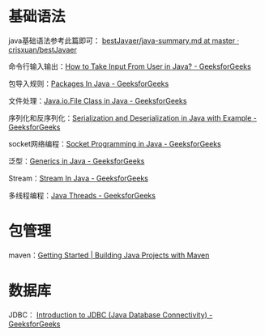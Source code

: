 # 基础语法

java基础语法参考此篇即可：
[bestJavaer/java-summary.md at master · crisxuan/bestJavaer](https://github.com/crisxuan/bestJavaer/blob/master/java-basic/java-summary.md)


命令行输入输出：[How to Take Input From User in Java? - GeeksforGeeks](https://www.geeksforgeeks.org/how-to-take-input-from-user-in-java/?ref=lbp)


包导入规则：[Packages In Java - GeeksforGeeks](https://www.geeksforgeeks.org/packages-in-java/?ref=lbp)

文件处理：[Java.io.File Class in Java - GeeksforGeeks](https://www.geeksforgeeks.org/file-class-in-java/?ref=lbp)

序列化和反序列化：[Serialization and Deserialization in Java with Example - GeeksforGeeks](https://www.geeksforgeeks.org/serialization-in-java/)

socket网络编程：[Socket Programming in Java - GeeksforGeeks](https://www.geeksforgeeks.org/socket-programming-in-java/)

泛型：[Generics in Java - GeeksforGeeks](https://www.geeksforgeeks.org/generics-in-java/)

Stream：[Stream In Java - GeeksforGeeks](https://www.geeksforgeeks.org/stream-in-java/)

多线程编程：[Java Threads - GeeksforGeeks](https://www.geeksforgeeks.org/java-threads/#)


# 包管理

maven：[Getting Started | Building Java Projects with Maven](https://spring.io/guides/gs/maven/)


# 数据库

 JDBC： [Introduction to JDBC (Java Database Connectivity) - GeeksforGeeks](https://www.geeksforgeeks.org/introduction-to-jdbc/)

